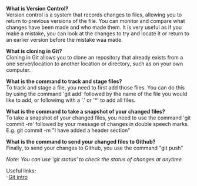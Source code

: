 **What is Version Control?**  
Version control is a system that records changes to files, allowing you to return to previous versions of the file. You can monitor and compare what changes have been made and who made them. It is very useful as if you make a mistake, you can look at the changes to try and locate it or return to an earlier version before the mistake waa made.

**What is cloning in Git?**  
Cloning in Git allows you to clone an repository that already exists from a one server/location to another location or directory, such as on your own computer.

**What is the command to track and stage files?**  
To track and stage a file, you need to first add those files. You can do this by using the command 'git add' followed by the name of the file you would like to add, or followimg with a '.' or '*' to add all files.

**What is the command to take a snapshot of your changed files?**  
To take a snapshot of your changed files, you need to use the command 'git commit -m' followed by your message of changes in double speech marks.  
E.g. git commit -m "I have added a header section"

**What is the command to send your changed files to Github?**  
Finally, to send your changes to Github, you use the command "git push"

*Note: You can use 'git status' to check the status of changes at anytime.*

Useful links:  
-[Git intro](https://blog.udemy.com/git-tutorial-a-comprehensive-guide/)
